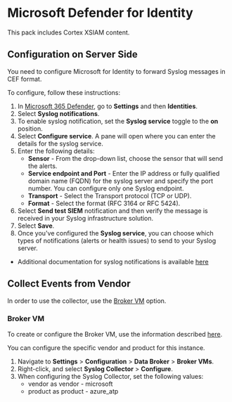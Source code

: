 # Microsoft Defender for Identity
This pack includes Cortex XSIAM content. 
## Configuration on Server Side
You need to configure Microsoft for Identity to forward Syslog messages in CEF format.

To configure, follow these instructions:
1. In [Microsoft 365 Defender](https://security.microsoft.com/), go to **Settings** and then **Identities**.
2. Select **Syslog notifications**.
3. To enable syslog notification, set the **Syslog service** toggle to the **on** position.
4. Select **Configure service**. A pane will open where you can enter the details for the syslog service.
5. Enter the following details:
   * **Sensor** - From the drop-down list, choose the sensor that will send the alerts.
   * **Service endpoint and Port** - Enter the IP address or fully qualified domain name (FQDN) for the syslog server and specify the port number. You can configure only one Syslog endpoint.
   * **Transport** - Select the Transport protocol (TCP or UDP).
   * **Format** - Select the format (RFC 3164 or RFC 5424).
6. Select **Send test SIEM** notification and then verify the message is received in your Syslog infrastructure solution.
7. Select **Save**.
8. Once you've configured the **Syslog service**, you can choose which types of notifications (alerts or health issues) to send to your Syslog server.

* Additional documentation for syslog notifications is available [here](https://learn.microsoft.com/en-us/defender-for-identity/notifications#syslog-notifications)

## Collect Events from Vendor

In order to use the collector, use the [Broker VM](#broker-vm) option.

### Broker VM
To create or configure the Broker VM, use the information described [here](https://docs-cortex.paloaltonetworks.com/r/Cortex-XDR/Cortex-XDR-Pro-Administrator-Guide/Configure-the-Broker-VM).

You can configure the specific vendor and product for this instance.


1. Navigate to **Settings** > **Configuration** > **Data Broker** > **Broker VMs**. 
2. Right-click, and select **Syslog Collector** > **Configure**.
3. When configuring the Syslog Collector, set the following values:
   - vendor as vendor - microsoft
   - product as product - azure_atp